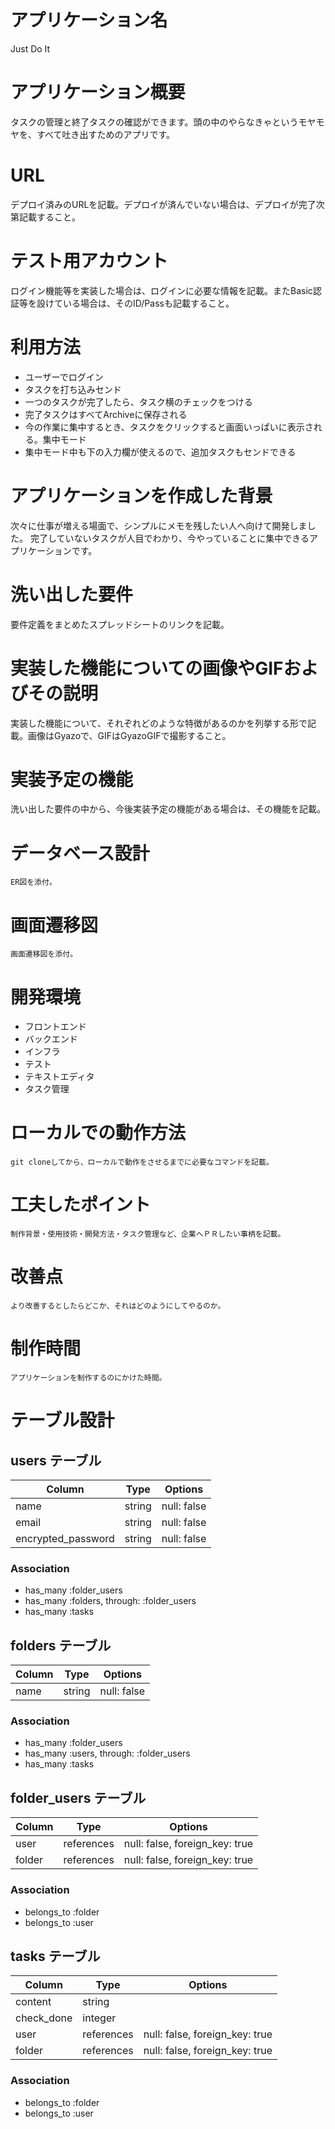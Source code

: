 # アプリケーション名
Just Do It
# アプリケーション概要
タスクの管理と終了タスクの確認ができます。頭の中のやらなきゃというモヤモヤを、すべて吐き出すためのアプリです。
# URL
デプロイ済みのURLを記載。デプロイが済んでいない場合は、デプロイが完了次第記載すること。
# テスト用アカウント
ログイン機能等を実装した場合は、ログインに必要な情報を記載。またBasic認証等を設けている場合は、そのID/Passも記載すること。
# 利用方法
- ユーザーでログイン
- タスクを打ち込みセンド
- 一つのタスクが完了したら、タスク横のチェックをつける
- 完了タスクはすべてArchiveに保存される
- 今の作業に集中するとき、タスクをクリックすると画面いっぱいに表示される。集中モード
- 集中モード中も下の入力欄が使えるので、追加タスクもセンドできる
# アプリケーションを作成した背景
次々に仕事が増える場面で、シンプルにメモを残したい人へ向けて開発しました。
完了していないタスクが人目でわかり、今やっていることに集中できるアプリケーションです。
# 洗い出した要件
要件定義をまとめたスプレッドシートのリンクを記載。
# 実装した機能についての画像やGIFおよびその説明
実装した機能について、それぞれどのような特徴があるのかを列挙する形で記載。画像はGyazoで、GIFはGyazoGIFで撮影すること。
# 実装予定の機能
洗い出した要件の中から、今後実装予定の機能がある場合は、その機能を記載。
# データベース設計
	ER図を添付。
# 画面遷移図
	画面遷移図を添付。
# 開発環境
- フロントエンド
- バックエンド
- インフラ
- テスト
- テキストエディタ
- タスク管理
# ローカルでの動作方法
	git cloneしてから、ローカルで動作をさせるまでに必要なコマンドを記載。
# 工夫したポイント
	制作背景・使用技術・開発方法・タスク管理など、企業へＰＲしたい事柄を記載。
# 改善点
	より改善するとしたらどこか、それはどのようにしてやるのか。
# 制作時間
	アプリケーションを制作するのにかけた時間。

# テーブル設計

## users テーブル

| Column             | Type   | Options     |
| ------------------ | ------ | ----------- |
| name               | string | null: false |
| email              | string | null: false |
| encrypted_password | string | null: false |

### Association

- has_many :folder_users
- has_many :folders, through: :folder_users
- has_many :tasks

## folders テーブル

| Column | Type   | Options     |
| ------ | ------ | ----------- |
| name   | string | null: false |

### Association

- has_many :folder_users
- has_many :users, through: :folder_users
- has_many :tasks

## folder_users テーブル

| Column | Type       | Options                        |
| ------ | ---------- | ------------------------------ |
| user   | references | null: false, foreign_key: true |
| folder | references | null: false, foreign_key: true |

### Association

- belongs_to :folder
- belongs_to :user

## tasks テーブル

| Column     | Type       | Options                        |
| ---------- | ---------- | ------------------------------ |
| content    | string     |                                |
| check_done | integer    |                                |
| user       | references | null: false, foreign_key: true |
| folder     | references | null: false, foreign_key: true |

### Association

- belongs_to :folder
- belongs_to :user